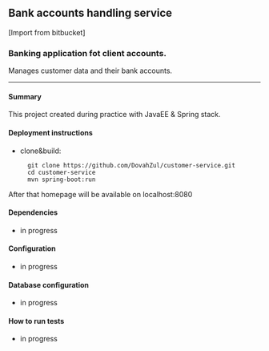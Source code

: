 ## Bank accounts handling service
[Import from bitbucket]

### Banking application fot client accounts.<br />    
Manages customer data and their bank accounts.

-------

#### Summary  

This project created during practice with JavaEE & Spring stack. 

#### Deployment instructions
* clone&build:  

        git clone https://github.com/DovahZul/customer-service.git
        cd customer-service
        mvn spring-boot:run

After that homepage will be available on localhost:8080

#### Dependencies
 - in progress
#### Configuration
 - in progress
#### Database configuration
 - in progress
#### How to run tests
 - in progress


